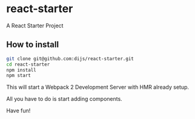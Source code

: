# react-starter
A React Starter Project

## How to install

```bash
git clone git@github.com:dijs/react-starter.git
cd react-starter
npm install
npm start
```

This will start a Webpack 2 Development Server with HMR already setup.

All you have to do is start adding components.

Have fun!
